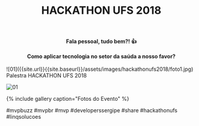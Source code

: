 ﻿---
title: "HACKATHON UFS 2018"
comments: true
excerpt_separator: "Ler mais"
categories:
  - Evento
gallery:
  - url: /assets/images/hackathonufs2018/foto1.jpg
    image_path: /assets/images/hackathonufs2018/foto1.jpg
    alt: "HACKATHON UFS 2018"
---

<center><strong>Fala pessoal, tudo bem?! 👍 </strong></center> <br>
<center><strong>Como aplicar tecnologia no setor da saúda a nosso favor?</strong></center> <br>
![01]({{site.url}}{{site.baseurl}}/assets/images/hackathonufs2018/foto1.jpg)
<div style="text-align: justify;">
Palestra HACKATHON UFS 2018
 
  
</div>  

![01]({{site.url}}{{site.baseurl}}/assets/images/igniteorlando/foto1.jpg) 

{% include gallery caption="Fotos do Evento" %}

 #mvpbuzz #mvpbr #mvp #developerssergipe #share #hackathonufs #linqsolucoes<br><br>

